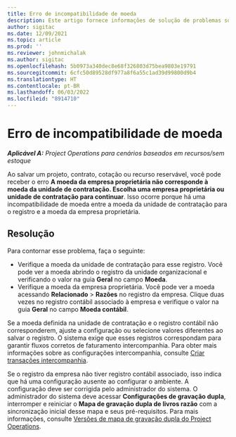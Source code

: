 ```yaml
---
title: Erro de incompatibilidade de moeda
description: Este artigo fornece informações de solução de problemas sobre um erro de incompatibilidade de moeda que ocorre quando você salva tipos de registro específicos.
author: sigitac
ms.date: 12/09/2021
ms.topic: article
ms.prod: ''
ms.reviewer: johnmichalak
ms.author: sigitac
ms.openlocfilehash: 5b0973a340dec8e68f326803d75bea9803e19791
ms.sourcegitcommit: 6cfc50d89528df977a8f6a55c1ad39d99800d9b4
ms.translationtype: HT
ms.contentlocale: pt-BR
ms.lasthandoff: 06/03/2022
ms.locfileid: "8914710"
---
```

# <a name="currency-mismatch-error"></a>Erro de incompatibilidade de moeda 

_**Aplicável A:** Project Operations para cenários baseados em recursos/sem estoque_

Ao salvar um projeto, contrato, cotação ou recurso reservável, você pode receber o erro **A moeda da empresa proprietária não corresponde à moeda da unidade de contratação. Escolha uma empresa proprietária ou unidade de contratação para continuar**. Isso ocorre porque há uma incompatibilidade de moeda entre a moeda da unidade de contratação para o registro e a moeda da empresa proprietária.


## <a name="resolution"></a>Resolução

Para contornar esse problema, faça o seguinte:
- Verifique a moeda da unidade de contratação para esse registro. Você pode ver a moeda abrindo o registro da unidade organizacional e verificando o valor na guia **Geral** no campo **Moeda**.
- Verifique a moeda da empresa proprietária. Você pode ver a moeda acessando **Relacionado** > **Razões** no registro da empresa. Clique duas vezes no registro contábil associado à empresa e verifique o valor na guia **Geral** no campo **Moeda contábil**.

Se a moeda definida na unidade de contratação e o registro contábil não corresponderem, ajuste a configuração ou selecione valores diferentes ao salvar o registro. O sistema exige que esses registros correspondam para garantir fluxos corretos de faturamento intercompanhia. Para obter mais informações sobre as configurações intercompanhia, consulte [Criar transações intercompanhia](../../project-accounting/create-intercompany-transactions.md).

Se o registro da empresa não tiver registro contábil associado, isso indica que há uma configuração ausente ao configurar o ambiente. A configuração deve ser corrigida pelo administrador do sistema. O administrador do sistema deve acessar **Configurações de gravação dupla**, interromper e reiniciar o **Mapa de gravação dupla de livros razão** com a sincronização inicial desse mapa e seus pré-requisitos. Para mais informações, consulte [Versões de mapa de gravação dupla do Project Operations](../../environment/resource-dual-write-maps.md).
